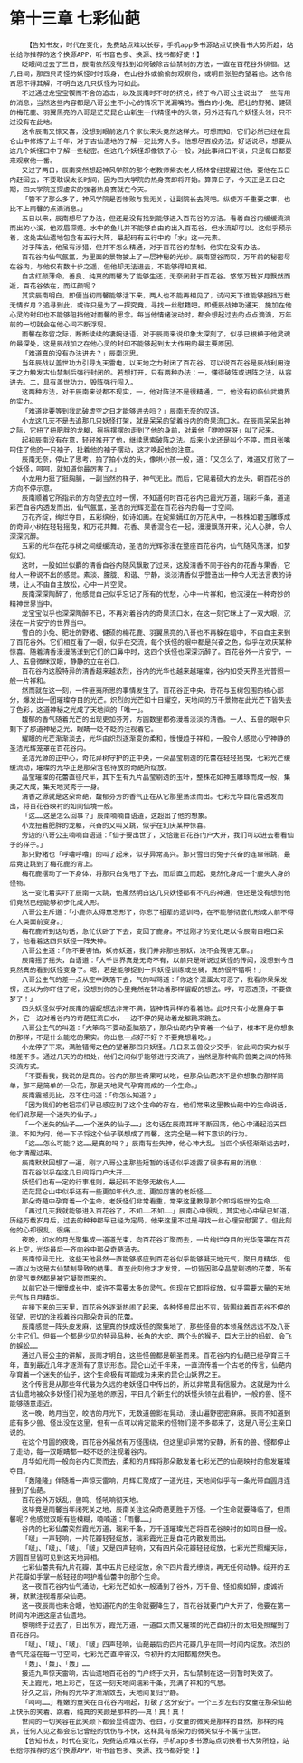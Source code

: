 # 第十三章 七彩仙葩
        【告知书友，时代在变化，免费站点难以长存，手机app多书源站点切换看书大势所趋，站长给你推荐的这个换源APP，听书音色多、换源、找书都好使！】
       眨眼间过去了三日，辰南依然没有找到如何破除古仙禁制的方法，一直在百花谷外徘徊。这几日间，那四只奇怪的妖怪时时现身，在山谷外或偷偷的观察他，或明目张胆的望着他。这令他百思不得其解，不明白这几只妖怪为何如此。
       不过通过龙宝宝锲而不舍的追击，以及辰南时不时的挤兑，终于令八哥公主说出了一些有用的消息，当然这些内容都是八哥公主不小心的情况下说漏嘴的。雪白的小兔、肥壮的野猪、健硕的梅花鹿、羽翼黑亮的八哥是茫茫昆仑山新生一代精怪中的头领，另外还有几个妖怪头领，只不过没有在此地。
       这令辰南又惊又喜，没想到眼前这几个家伙来头竟然这样大。可想而知，它们必然已经在昆仑山中修炼了上千年，对于古仙遗地的了解一定比旁人多。他想尽百般办法，好话说尽，想要从这几个妖怪口中了解一些秘密。但这几个妖怪却像铁了心一般，对此事闭口不谈，只是每日都要来观察他一番。
       又过了两日，辰南突然想起神风学院的那个老教师紫衣老人杨林曾经提醒过他，要他在五日内赶回去，不要耽误太长时间，因为四大学院的热身赛即将开始。算算日子，今天正是五日之期，四大学院互探虚实的强者热身赛就在今天。
       「管不了那么多了，神风学院是否惨败与我无关，让副院长去哭吧。纵使万千重要之事，也比不上雨馨的点滴消息。」
       五日以来，辰南想尽了办法，但还是没有找到能够进入百花谷的方法。看着自谷内缓缓流淌而出的小溪，他双眉深蹙。水中的鱼儿并不能够自由的出入百花谷，但水流却可以。这似乎预示着，这处古仙遗地包含有五行大阵，最起码有五行中的「水」这一元素。
       对于阵法，他虽有涉猎，但并不怎么精通，对于百花谷的禁制，他实在没有办法。
       百花谷内仙气氤氲，为里面的景物披上了一层神秘的光纱。辰南望谷而叹，万年前的秘密尽在谷内，与他仅有数十步之遥，但他却无法进去，不能够得知真相。
       自古红颜薄命，善良、纯真的雨馨为了能够生还，无奈闭封于百花谷。悠悠万载岁月飘然而逝，百花谷依在，而红颜呢？
       其实辰南明白，即便当初雨馨能够活下来，两人也不能再相见了，试问天下谁能够抵挡万载无情岁月？追寻到此，或许只是为了一探究竟，寻找一丝慰籍吧。即便辰战神功通天，施加在他心灵的封印也不能够阻挡他对雨馨的思念。每当他情绪波动时，都会想起过去的点点滴滴，万年前的一切就会在他心间不断浮现。
       雨馨在弥留之际，断断续续的凄婉话语，对于辰南来说印象太深刻了，似乎已根植于他灵魂的最深处，这是辰战加之在他心灵的封印不能够起到太大作用的最主要原因。
       「难道真的没有办法进去？」辰南沉思。
       当年辰战以盖世功力引导九天雷电，以天地之力封闭了百花谷，可以说百花谷是辰战利用逆天之力触发古仙禁制后强行封闭的。若想打开，只有两种办法：一，懂得破阵或进阵之法，从容进去。二，具有盖世功力，毁阵强行闯入。
       这两种方法，对于辰南来说都不现实，一，他对阵法不是很精通，二，他没有初临仙武境界的实力。
       「难道非要等到我武破虚空之日才能够进去吗？」辰南无奈的叹道。
       小龙这几天不是去追那几只妖怪打架，就是呆呆的望着谷内的奇果流口水。在辰南呆呆出神之际，它扭了扭肥胖的龙躯，摇摇摆摆的走到了他的身前，对着他「咿咿呀呀」叫了起来。
       起初辰南没有在意，轻轻推开了他，继续思索破阵之法。后来小龙还是叫个不停，而且张嘴叼住了他的一只袖子，扯着他的袖子摆动，这才唤起他的注意。
       辰南无奈，停止了思考，拍了拍小龙的头，像哄小孩一般，道：「又怎么了，难道又打败了一个妖怪，呵呵，就知道你最厉害了。」
       小龙用力挺了挺胸脯，一副当然的样子，神气无比。而后，它晃着硕大的龙头，朝百花谷的方向不停示意。
       辰南顺着它所指示的方向望去立时一愣，不知道何时百花谷内已霞光万道，瑞彩千条，道道彩芒自谷内透发而出，仙气氤氲，圣洁的光辉充盈在百花谷内的每一寸空间。
       万花齐绽，绚烂夺目，五彩缤纷，如诗如画。在姹紫嫣红的万花从中，一株株如碧玉雕琢成的奇异小树在轻轻摇曳，和万花共舞。花香、果香混合在一起，漫漫飘荡开来，沁人心脾，令人深深沉醉。
       五彩的光华在花与树之间缓缓流动，圣洁的光辉弥漫在整座百花谷内，仙气随风荡漾，如梦似幻。
       这时，一股如兰似麝的清香自谷内随风飘散了过来，这股清香不同于谷内的花香与果香，它给人一种说不出的感觉。素淡、朦胧、和谐、宁静，淡淡清香似乎营造出一种令人无法言表的诗境，让人不由自主放松，心中一片空灵。
       辰南深深陶醉了，他感觉自己似乎忘记了所有的忧愁，心中一片祥和，他沉浸在一种奇妙的精神世界当中。
       龙宝宝似乎也深深陶醉不已，不再对着谷内的奇果流口水，在这一刻它眯上了一双大眼，沉浸在一片安宁的世界当中。
       雪白的小兔、肥壮的野猪、健硕的梅花鹿、羽翼黑亮的八哥也不再躲在暗中，不由自主来到了百花谷外。它们相互看了一眼，似乎在交流，每个妖怪的眼中都是兴奋之色，似乎在欢庆某种惊喜。随着清香漫漫荡漾到它们的口鼻中时，这四个妖怪也深深沉醉了。百花谷外一片安宁，一人、五兽微眯双眼，静静的立在谷口。
       百花谷内这股特异的清香越来越浓烈，谷内的光华也越来越璀璨，谷内如受天界圣光普照一般一片祥和。
       然而就在这一刻，一件匪夷所思的事情发生了。百花谷正中央，奇花与玉树包围的核心部分，爆发出一团璀璨夺目的光芒。炽烈的光芒如十日耀空，天地间的万千景物在此光芒下皆失去了色彩，这道神秘之光成了天地间的「唯一」。
       馥郁的香气随着光芒的出现更加芬芳，方圆数里都弥漫着淡淡的清香。一人、五兽的眼中只剩下了那道神秘之光，眼睛一眨不眨的注视着它。
       耀眼的光芒渐渐淡去，光华由炽烈逐渐变的柔和，慢慢趋于祥和，一股令人感觉心宁神静的圣洁光辉笼罩在百花谷内。
       圣洁光源的正中心，奇花异树守护的正中央，一朵晶莹剔透的花蕾在轻轻摇曳，七彩光芒缓缓流动，璀璨的光华正是那朵含苞待放的奇葩所绽放。
       晶莹璀璨的花蕾直径尺半，其下生有九片晶莹剔透的玉叶，整株花如神玉雕琢而成一般，集美之大成，集天地灵秀于一身。
       清香之源就是这朵奇葩，馥郁芬芳的香气正在从它那里荡漾而出。七彩光华自花蕾透发而出，将百花谷映衬的如同仙境一般。
       「这……这是怎么回事？」辰南喃喃自语道，这超出了他的想象。
       小龙扭着肥胖的龙躯，兴奋的又叫又跳，似乎在幻庆某种惊喜。
       旁边的八哥公主喃喃自语道：「仙子要出世了，又恰逢百花谷门户大开，我们可以进去看看仙子的样子。」
       那只野猪也「呼噜呼噜」的叫了起来，似乎异常高兴。那只雪白的兔子兴奋的连窜带跳，最后竟让跳到了梅花鹿的背上。
       梅花鹿摆动了一下身体，将那只白兔甩了下去，而后直立而起，竟然化身成一个鹿头人身的怪物。
       这一变化着实吓了辰南一大跳，他虽然明白这几只妖怪都有不凡的神通，但还是没有想到他们竟然已经能够初步化成人形。
       八哥公主斥道：「小鹿你太得意忘形了，你忘了祖辈的遗训吗，在不能够彻底化形成人前不得在人类面前变身。」
       梅花鹿听到这句话，急忙伏卧了下去，变回了鹿身。不过刚才的变化足以令辰南目瞪口呆了，他看着这四只妖怪一阵失神。
       八哥公主道：「你不要害怕，妖亦妖道，我们并非那些邪妖，决不会残害无辜。」
       辰南摇了摇头，自语道：「大千世界真是无奇不有，以前只是听说过妖怪的传闻，没想到今日竟然真的看到妖怪变身了。嗯，若是能够捉到一只妖怪训练成坐骑，真的很不错啊！」
       八哥公主气的差一点从空中跌落下去，气的叫骂道：「你这个混蛋太可恶了，我看你呆呆发愣，还以为你吓住了呢，没想到你的心里竟然在转动着那样龌龊的想法。哼，可恶透顶，不要做梦了！」
       四头妖怪似乎对辰南的龌龊想法非常不满，皆神情异样的看着他。此时只有小龙置身于事外，它一边对着谷内的奇葩狂流口水，一边不停的晃动着龙躯跳来跳去。
       八哥公主气的叫道：「大笨鸟不要动歪脑筋了，那朵仙葩内孕育着一个仙子，根本不是你想象的那样，不是什么能吃的果实。你出息一点好不好？不要竟想着吃。」
       小龙停了下来，满脸错愕之色的望着那四只妖怪。几日来五兽没少交手，彼此间的实力似乎相差不多。通过几天的的相处，他们之间似乎能够进行交流了，当然是那种高阶兽类之间的特殊交流方式。
       「不要看我，我说的是真的。谷内的那些奇果可以吃，但那朵仙葩决不是你想象的那样简单，那不是简单的一朵花，那是天地灵气孕育而成的一个生命。」
       辰南震撼无比，忍不住问道：「你怎么知道？」
       「因为我们的老祖宗们早已感应到了这个生命的存在，他们常来这里教仙葩中的生命说话，他们说那是一个迷失的仙子。」
       「一个迷失的仙子……一个迷失的仙子……」这句话在辰南耳畔不断回荡，他心中涌起滔天巨浪。不知为何，他一下子将这个仙子联想成了雨馨，这完全是一种下意识的行为。
       「这……怎么可能？这……是真的吗？」辰南有些失神，他心神大乱。当四个妖怪渐渐远去时，他才清醒过来。
       辰南默默回想了一遍，刚才八哥公主那些短暂的话语似乎透露了很多有用的消息：
       百花谷似乎在这几日间将门户大开……
       妖怪们也有一定的行事准则，最起码不能够无故伤人……
       茫茫昆仑山中似乎还有一些更加年代久远、更加厉害的老妖怪……
       那朵奇葩中孕育着一个生命，老妖怪们非常看重，常来这里教导那个即将临世的生命……
       「再过几天我就能够进入百花谷了，不知……不知……」辰南心中很乱，其实他心中早已知道，历经万载岁月后，过去的种种都早已经为定局，他来这里不过是寻找一丝心理安慰罢了。但此刻他的心却很乱、很痛……
       夜晚，如水的月光聚集成一道道光束，向百花谷汇聚而去，一片绚烂夺目的光华笼罩在百花谷上空，光华最后一齐向谷中那朵奇葩涌去。
       辰南惊异无比，这些天他虽然一直能够感应到百花谷似乎能够凝天地元气，聚日月精华，但一直以为这是古仙禁制导致的结果。直至此刻他才才发觉，一切皆因那朵晶莹剔透的花蕾，所有的灵气竟然都是被它凝聚而来的。
       以前它处于慢慢成长中，或许不需要太多的灵气。但现在它即将绽放，似乎需要大量的天地元气与日月精华。
       在接下来的三天里，百花谷外逐渐热闹了起来，各种怪兽层出不穷，皆围绕着百花谷不停的张望，密切的注视着谷内那朵奇异的花蕾。
       辰南感觉一阵头皮发麻，这里真的快成妖怪的聚集地了，那些怪兽的本领虽然远远不及八哥公主它们。但每一个都是少见的特异品种，长角的大蛇、两个头的猴子、巨大无比的蚂蚁、会飞的蜈蚣……
       通过八哥公主的讲解，辰南才明白，这些怪兽都是朝圣而来。百花谷内的仙葩已经孕育三千年，直到最近几年才逐渐有了意识形态。昆仑山近千年来，一直流传着一个古老的传言，仙葩内孕育着一个迷失的仙子，这个生命极有可能成为未来的昆仑山妖界之王。
       这个传言是从那些年代最为久远的老妖怪口中传出的，所以非常具有信服力。这就是为什么古仙遗地被众多妖怪们视为圣地的原因，平日几个新生代的妖怪头领在此看护，一般的兽、怪不能够随意走近。
       这一晚，皓月当空，皎洁的月光下，无数道兽影在晃动，漫山遍野密密麻麻。辰南不知道到底有多少兽、怪出没在这里，但有一点可以肯定能来的怪物们差不多都来了，这是八哥公主亲口说的。
       在这个月圆的夜晚，百花谷外虽然有万怪围绕，但这里却异常的安静，所有的兽、怪都停止了走动，每一双眼睛都一眨不眨的注视着谷内。
       月华如光雨一般向谷内汇聚而去，柔和的月辉将那朵散发着七彩光芒的仙葩映衬的愈发璀璨夺目。
       「轰隆隆」伴随着一声惊天雷响，月辉汇聚成了一道光柱，天地间似乎有一条光带自圆月连接到了仙葩。
       百花谷外万妖乱，兽鸣、怪吼响彻天地。
       这毕竟是雨馨当年闭死关之地，辰南关注这朵奇葩更胜于万怪。一个生命就要降临了，但雨馨呢？他感觉双眼有些模糊，喃喃道：「雨馨……」
       谷内的七彩仙蕾突然霞光万道，瑞彩千条，万千道璀璨光芒将百花谷映衬的如同白昼一般。
       「啵」一声轻响，一片花瓣轻轻绽放，瑞彩霞光正是自花内散发而出。
       「啵」、「啵」、「啵」、「啵」又是四声轻响，又有四片朵花瓣轻轻绽放，七彩光芒照耀天际，方圆百里皆可见到这天地异相。
       七彩仙蕾共有九片花瓣，其中五片已经绽放，余下四片霞光缭绕，再无任何动静。绽开的五片花瓣如手掌一般轻轻的呵护着仙蕾中的那个生命。
       这一夜百花谷内仙气涌动，七彩光芒如水一般涌到了谷外，万千兽、怪如痴如醉，虔诚祈祷，默默注视着那朵仙葩。
       这一夜辰南也未合眼，他知道花内的生命就要降生了，百花谷就要门户大开了，他要在第一时间内冲进这座古仙遗地。
       黎明终于过去了，日出东方，霞光万道，一道巨大而又璀璨的光芒自初升的太阳处照耀到了百花谷内。
       「啵」、「啵」、「啵」、「啵」四声轻响，仙葩最后的四片花瓣几乎在同一时间内绽放。浓烈的香气充溢在每一寸空间，七彩光芒直冲霄汉，令初升的太阳都黯然失色。
       「轰」、「轰」、「轰」……
       接连九声惊天雷响，古仙遗地百花谷的门户终于大开，古仙禁制在这一刻暂时失效了。
       天上霞光，地上彩芒，在这一刻天地间瑞彩千条，充满了祥和的气息。
       好久之后，所有的光华才渐渐敛去，天地间复归宁静。
       「呵呵……」稚嫩的童笑在百花谷内响起，打破了这分安宁。一个三岁左右的女童在那朵仙葩上快乐的笑着、跳着，纯真的笑颜是那样的——真！真！真！
       世间的一切笑容在此笑颜下都会显得虚伪、苍白，小女童的微笑是那样的自然，那样的纯真，任何人见之都会忘记曾经的忧伤与不快，这样具有感染力的微笑似乎不属于尘世。
       【告知书友，时代在变化，免费站点难以长存，手机app多书源站点切换看书大势所趋，站长给你推荐的这个换源APP，听书音色多、换源、找书都好使！】